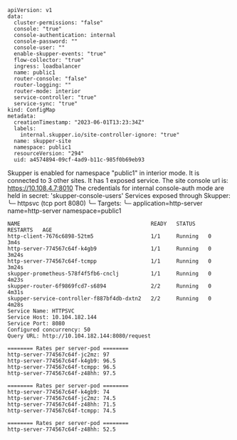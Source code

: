 ~~~
apiVersion: v1
data:
  cluster-permissions: "false"
  console: "true"
  console-authentication: internal
  console-password: ""
  console-user: ""
  enable-skupper-events: "true"
  flow-collector: "true"
  ingress: loadbalancer
  name: public1
  router-console: "false"
  router-logging: ""
  router-mode: interior
  service-controller: "true"
  service-sync: "true"
kind: ConfigMap
metadata:
  creationTimestamp: "2023-06-01T13:23:34Z"
  labels:
    internal.skupper.io/site-controller-ignore: "true"
  name: skupper-site
  namespace: public1
  resourceVersion: "294"
  uid: a4574894-09cf-4ad9-b11c-985f0b69eb93
~~~
Skupper is enabled for namespace "public1" in interior mode. It is connected to 3 other sites. It has 1 exposed service.
The site console url is:  https://10.108.4.7:8010
The credentials for internal console-auth mode are held in secret: 'skupper-console-users'
Services exposed through Skupper:
╰─ httpsvc (tcp port 8080)
   ╰─ Targets:
      ╰─ application=http-server name=http-server namespace=public1
~~~
NAME                                         READY   STATUS    RESTARTS   AGE
http-client-7676c6898-52tm5                  1/1     Running   0          3m4s
http-server-774567c64f-k4gb9                 1/1     Running   0          3m24s
http-server-774567c64f-tcmpp                 1/1     Running   0          3m24s
skupper-prometheus-578f4f5fb6-cnclj          1/1     Running   0          4m23s
skupper-router-6f9869fcd7-s6894              2/2     Running   0          4m31s
skupper-service-controller-f887bf4db-dxtn2   2/2     Running   0          4m28s
Service Name: HTTPSVC
Service Host: 10.104.182.144
Service Port: 8080
Configured concurrency: 50
Query URL: http://10.104.182.144:8080/request

======== Rates per server-pod ========
http-server-774567c64f-jc2mz: 97
http-server-774567c64f-k4gb9: 96.5
http-server-774567c64f-tcmpp: 96.5
http-server-774567c64f-z48hh: 97.5

======== Rates per server-pod ========
http-server-774567c64f-k4gb9: 74
http-server-774567c64f-jc2mz: 74.5
http-server-774567c64f-z48hh: 71.5
http-server-774567c64f-tcmpp: 74.5

======== Rates per server-pod ========
http-server-774567c64f-z48hh: 52.5
~~~

